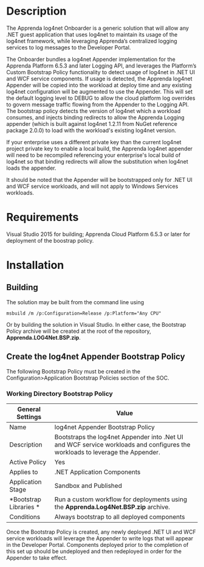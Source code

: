 # Description #

The Apprenda log4net Onboarder is a generic solution that will allow any .NET guest application that uses log4net to maintain its usage of the log4net framework, while leveraging Apprenda’s centralized logging services to log messages to the Developer Portal. 

The Onboarder bundles a log4net Appender implementation for the Apprenda Platform 6.5.3 and later Logging API, and leverages the Platform’s Custom Bootstrap Policy functionality to detect usage of log4net in .NET UI and WCF service components. If usage is detected, the Apprenda log4net Appender will be copied into the workload at deploy time and any existing log4net configuration will be augmented to use the Appender. This will set the default logging level to DEBUG to allow the cloud platform log overrides to govern message traffic flowing from the Appender to the Logging API.  The bootstrap policy detects the version of log4net which a workload consumes, and injects binding redirects to allow the Apprenda Logging appender (which is built against log4net 1.2.11 from NuGet reference package 2.0.0) to load with the workload's existing log4net version.

If your enterprise uses a different private key than the current log4net project private key to enable a local build, the Apprenda log4net appender will need to be recompiled referencing your enterprise's local build of log4net so that binding redirects will allow the substitution when log4net loads the appender.

It should be noted that the Appender will be bootstrapped only for .NET UI and WCF service workloads, and will not apply to Windows Services workloads. 

# Requirements #
Visual Studio 2015 for building; Apprenda Cloud Platform 6.5.3 or later for deployment of the boostrap policy.

# Installation #

## Building ##
The solution may be built from the command line using 

    msbuild /m /p:Configuration=Release /p:Platform="Any CPU"

Or by building the solution in Visual Studio. In either case, the Bootstrap Policy archive will be created at the root of the repository, **Apprenda.LOG4Net.BSP.zip**.


## Create the log4net Appender Bootstrap Policy ##
The following Bootstrap Policy must be created in the Configuration>Application Bootstrap Policies section of the SOC.   

### Working Directory Bootstrap Policy ###

|General Settings	|Value |
|-------------------|------|
|Name	|log4net Appender Bootstrap Policy
|Description	|Bootstraps the log4net Appender into .Net UI and WCF service workloads and configures the workloads to leverage the Appender.
|Active Policy	|Yes|
|Applies to	|.NET Application Components|
|Application Stage	|Sandbox and Published|
|*Bootstrap Libraries	*|Run a custom workflow for deployments using the **Apprenda.Log4Net.BSP.zip** archive.
|Conditions	|Always bootstrap to all deployed components


Once the Bootstrap Policy is created, any newly deployed .NET UI and WCF service workloads will leverage the Appender to write logs that will appear in the Developer Portal.  Components deployed prior to the completion of this set up should be undeployed and then redeployed in order for the Appender to take effect.
